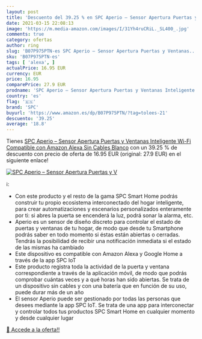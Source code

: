 ```yaml
---
layout: post
title: 'Descuento del 39.25 % en SPC Aperio – Sensor Apertura Puertas y V'
date: 2021-03-15 22:08:13
image: 'https://m.media-amazon.com/images/I/31Yh4ruCRiL._SL400_.jpg'
comments: true
category: ofertas
author: ring
slug: 'B07P975PTN-es SPC Aperio – Sensor Apertura Puertas y Ventanas...'
sku: 'B07P975PTN-es'
tags: [ 'alexa', ]
actualPrice: 16.95 EUR
currency: EUR
price: 16.95
comparePrice: 27.9 EUR
prodname: 'SPC Aperio – Sensor Apertura Puertas y Ventanas Inteligente Wi-Fi Compatible con Amazon Alexa  Sin Cables Blanco'
country: 'es'
flag: '🇪🇸'
brand: 'SPC'
buyurl: 'https://www.amazon.es/dp/B07P975PTN/?tag=tolees-21'
descuento: '39.25'
average: '18.8'
---
```


Tienes [SPC Aperio – Sensor Apertura Puertas y Ventanas Inteligente Wi-Fi Compatible con Amazon Alexa  Sin Cables Blanco](https://www.amazon.es/dp/B07P975PTN/?tag=tolees-21) con un 39.25 % de descuento con precio de oferta de 16.95 EUR (original: 27.9 EUR) en el siguiente enlace!

[![SPC Aperio – Sensor Apertura Puertas y V](https://m.media-amazon.com/images/I/31Yh4ruCRiL._SL400_.jpg)](https://www.amazon.es/dp/B07P975PTN/?tag=tolees-21)

ℹ️:

- Con este producto y el resto de la gama SPC Smart Home podrás construir tu propio ecosistema interconectado del hogar inteligente, para crear automatizaciones y escenarios personalizados enteramente por ti: si abres la puerta se encenderá la luz, podrá sonar la alarma, etc.
- Aperio es un sensor de diseño discreto para controlar el estado de puertas y ventanas de tu hogar, de modo que desde tu Smartphone podrás saber en todo momento si éstas están abiertas o cerradas. Tendrás la posibilidad de recibir una notificación inmediata si el estado de las mismas ha cambiado
- Este dispositivo es compatible con Amazon Alexa y Google Home a través de la app SPC IoT
- Este producto registra toda la actividad de la puerta y ventana correspondiente a través de la aplicación móvil, de modo que podrás comprobar cuántas veces y a qué horas han sido abiertas. Se trata de un dispositivo sin cables y con una batería que en función de su uso, puede durar más de un año
- El sensor Aperio puede ser gestionado por todas las personas que desees mediante la app SPC IoT. Se trata de una app para interconectar y controlar todos tus productos SPC Smart Home en cualquier momento y desde cualquier lugar

[🛒 Accede a la oferta!!](https://www.amazon.es/dp/B07P975PTN/?tag=tolees-21)
